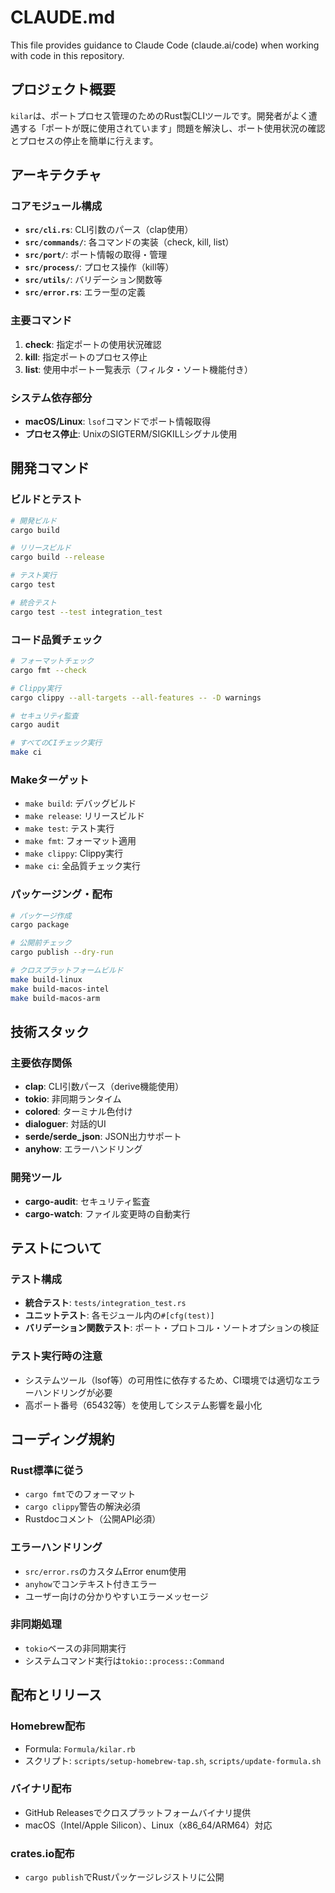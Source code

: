 # CLAUDE.md

This file provides guidance to Claude Code (claude.ai/code) when working with code in this repository.

## プロジェクト概要

`kilar`は、ポートプロセス管理のためのRust製CLIツールです。開発者がよく遭遇する「ポートが既に使用されています」問題を解決し、ポート使用状況の確認とプロセスの停止を簡単に行えます。

## アーキテクチャ

### コアモジュール構成
- **`src/cli.rs`**: CLI引数のパース（clap使用）
- **`src/commands/`**: 各コマンドの実装（check, kill, list）
- **`src/port/`**: ポート情報の取得・管理
- **`src/process/`**: プロセス操作（kill等）
- **`src/utils/`**: バリデーション関数等
- **`src/error.rs`**: エラー型の定義

### 主要コマンド
1. **check**: 指定ポートの使用状況確認
2. **kill**: 指定ポートのプロセス停止
3. **list**: 使用中ポート一覧表示（フィルタ・ソート機能付き）

### システム依存部分
- **macOS/Linux**: `lsof`コマンドでポート情報取得
- **プロセス停止**: UnixのSIGTERM/SIGKILLシグナル使用

## 開発コマンド

### ビルドとテスト
```bash
# 開発ビルド
cargo build

# リリースビルド  
cargo build --release

# テスト実行
cargo test

# 統合テスト
cargo test --test integration_test
```

### コード品質チェック
```bash
# フォーマットチェック
cargo fmt --check

# Clippy実行
cargo clippy --all-targets --all-features -- -D warnings

# セキュリティ監査
cargo audit

# すべてのCIチェック実行
make ci
```

### Makeターゲット
- `make build`: デバッグビルド
- `make release`: リリースビルド
- `make test`: テスト実行
- `make fmt`: フォーマット適用
- `make clippy`: Clippy実行
- `make ci`: 全品質チェック実行

### パッケージング・配布
```bash
# パッケージ作成
cargo package

# 公開前チェック
cargo publish --dry-run

# クロスプラットフォームビルド
make build-linux
make build-macos-intel
make build-macos-arm
```

## 技術スタック

### 主要依存関係
- **clap**: CLI引数パース（derive機能使用）
- **tokio**: 非同期ランタイム
- **colored**: ターミナル色付け
- **dialoguer**: 対話的UI
- **serde/serde_json**: JSON出力サポート
- **anyhow**: エラーハンドリング

### 開発ツール
- **cargo-audit**: セキュリティ監査
- **cargo-watch**: ファイル変更時の自動実行

## テストについて

### テスト構成
- **統合テスト**: `tests/integration_test.rs`
- **ユニットテスト**: 各モジュール内の`#[cfg(test)]`
- **バリデーション関数テスト**: ポート・プロトコル・ソートオプションの検証

### テスト実行時の注意
- システムツール（lsof等）の可用性に依存するため、CI環境では適切なエラーハンドリングが必要
- 高ポート番号（65432等）を使用してシステム影響を最小化

## コーディング規約

### Rust標準に従う
- `cargo fmt`でのフォーマット
- `cargo clippy`警告の解決必須
- Rustdocコメント（公開API必須）

### エラーハンドリング
- `src/error.rs`のカスタムError enum使用
- `anyhow`でコンテキスト付きエラー
- ユーザー向けの分かりやすいエラーメッセージ

### 非同期処理
- `tokio`ベースの非同期実行
- システムコマンド実行は`tokio::process::Command`

## 配布とリリース

### Homebrew配布
- Formula: `Formula/kilar.rb`
- スクリプト: `scripts/setup-homebrew-tap.sh`, `scripts/update-formula.sh`

### バイナリ配布
- GitHub Releasesでクロスプラットフォームバイナリ提供
- macOS（Intel/Apple Silicon）、Linux（x86_64/ARM64）対応

### crates.io配布
- `cargo publish`でRustパッケージレジストリに公開